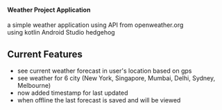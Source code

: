 #### Weather Project Application ####

a simple weather application using API from openweather.org <br>
using kotlin Android Studio hedgehog <br>

## Current Features ##
- see current weather forecast in user's location based on gps
- see weather for 6 city (New York, Singapore, Mumbai, Delhi, Sydney, Melbourne)
- now added timestamp for last updated
- when offline the last forecast is saved and will be viewed
